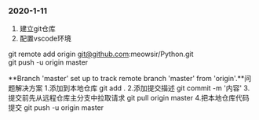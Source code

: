 ### 2020-1-11
1. 建立git仓库
2. 配置vscode环境

git remote add origin git@github.com:meowsir/Python.git  
git push -u origin master  

**Branch 'master' set up to track remote branch 'master' from 'origin'.**问题解决方案
1.添加到本地仓库 
git add . 
2.添加提交描述 
git commit -m '内容' 
3.提交前先从远程仓库主分支中拉取请求 
git pull origin master 
4.把本地仓库代码提交 
git push -u origin master 